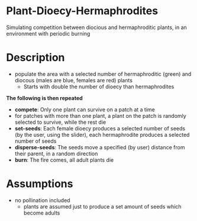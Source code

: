 # Plant-Dioecy-Hermaphrodites
Simulating competition between diocious and hermaphroditic plants, in an environment with periodic burning

# Description
 - populate the area with a selected number of hermaphroditic (green) and diocous (males are blue, females are red) plants
    -  Starts with double the number of dioecy than hermaphrodites

**The following is then repeated**

 - **compete**: Only one plant can survive on a patch at a time
  - for patches with more than one plant, a plant on the patch is randomly selected to survive, while the rest die
 - **set-seeds**: Each female dioecy produces a selected number of seeds (by the user, using the slider), each hermaphrodite produces a selected number of seeds
 - **disperse-seeds**: The seeds move a specified (by user) distance from their parent, in a random direction
 - **burn**: The fire comes, all adult plants die
  

# Assumptions
  - no pollination included
    - plants are assumed just to produce a set amount of seeds which become adults
